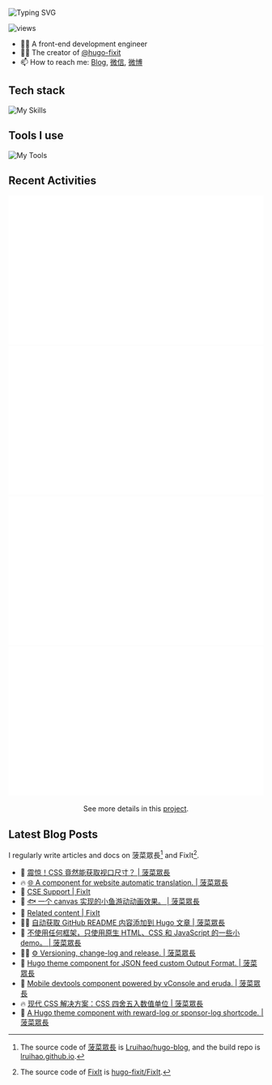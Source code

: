 <!-- # 👋 Hi there, This is Lruihao -->

![Typing SVG](https://readme-typing-svg.demolab.com?font=Fira+Code&weight=600&size=24&pause=1000&color=2C9ACA&width=435&lines=Hi%2C+I'm+Lruihao+%F0%9F%91%8B+)

![views](https://komarev.com/ghpvc/?username=Lruihao&color=ff69b4)

- 👨‍💻 A front-end development engineer
- 👨‍💼 The creator of [@hugo-fixit][hugo-fixit]
- 📫 How to reach me: [Blog][blog], [微信](https://lruihao.cn/images/qr-wx-mp_s.webp "加我微信：关注公众号回复“Cell”"), [微博](https://weibo.com/liahao)

## Tech stack

<!-- nextjs,nuxtjs,nestjs,windicss -->

![My Skills](https://skillicons.dev/icons?i=nodejs,ts,vue,react,electron,tailwind,html,css,js,jquery,sass,less,bootstrap,php,python,laravel,mysql,md,latex,&perline=10)

## Tools I use

![My Tools](https://skillicons.dev/icons?i=vscode,webpack,vite,rollup,gulp,git,githubactions,vercel,pnpm,vim)

## Recent Activities

<div align="center">
    <a href="https://github.com/jstrieb/github-stats#gh-dark-mode-only">
        <img src="https://github.com/Lruihao/github-stats/blob/master/generated/overview.svg#gh-dark-mode-only" />
        <img src="https://github.com/Lruihao/github-stats/blob/master/generated/languages.svg#gh-dark-mode-only" />
    </a>
    <a href="https://github.com/jstrieb/github-stats#gh-light-mode-only">
        <img src="https://github.com/Lruihao/github-stats/blob/master/generated/overview.svg#gh-light-mode-only" />
        <img src="https://github.com/Lruihao/github-stats/blob/master/generated/languages.svg#gh-light-mode-only" />
    </a>
    <p>See more details in this <a href="https://github.com/users/Lruihao/projects/1">project</a>.</p>
</div>

## Latest Blog Posts

I regularly write articles and docs on 菠菜眾長[^1] and FixIt[^2].

<!-- BLOG-POST-LIST:START -->
- 📝 [震惊！CSS 竟然能获取视口尺寸？ | 菠菜眾長](https://lruihao.cn/posts/css-viewport/ "Fri Dec 06 2024 2:32 AM")
- 🔥 [🌐 A component for website automatic translation. | 菠菜眾長](https://lruihao.cn/projects/hugo-fixit/cmpt-translate/ "Mon Dec 02 2024 7:29 AM")
- 📝 [CSE Support | FixIt](https://fixit.lruihao.cn/guides/cse-support/ "Thu Nov 28 2024 7:01 AM")
- 📝 [🐟 一个 canvas 实现的小鱼游动动画效果。 | 菠菜眾長](https://lruihao.cn/projects/hugo-fixit/cmpt-flyfish/ "Tue Nov 05 2024 8:23 AM")
- 📝 [Related content | FixIt](https://fixit.lruihao.cn/documentation/content-management/related/ "Sat Oct 26 2024 5:05 PM")
- 👨‍💻 [自动获取 GitHub README 内容添加到 Hugo 文章 | 菠菜眾長](https://lruihao.cn/posts/content-adapters/ "Sun Oct 06 2024 3:10 AM")
- 📝 [不使用任何框架，只使用原生 HTML、CSS 和 JavaScript 的一些小 demo。 | 菠菜眾長](https://lruihao.cn/projects/lruihao/html-demo/ "Fri Sep 13 2024 2:36 AM")
- 👨‍💻 [⚙️ Versioning, change-log and release. | 菠菜眾長](https://lruihao.cn/projects/hugo-fixit/fixit-releaser/ "Wed Sep 04 2024 6:10 PM")
- 📝 [Hugo theme component for JSON feed custom Output Format. | 菠菜眾長](https://lruihao.cn/projects/hugo-fixit/hugo-json-feed/ "Thu Aug 22 2024 3:28 AM")
- 📝 [Mobile devtools component powered by vConsole and eruda. | 菠菜眾長](https://lruihao.cn/projects/hugo-fixit/cmpt-mdevtools/ "Wed Aug 07 2024 5:49 AM")
- 🔥 [现代 CSS 解决方案：CSS 四舍五入数值单位 | 菠菜眾長](https://lruihao.cn/posts/css-round/ "Mon Jul 29 2024 12:32 PM")
- 📝 [A Hugo theme component with reward-log or sponsor-log shortcode. | 菠菜眾長](https://lruihao.cn/projects/hugo-fixit/shortcode-rewards/ "Sun Jul 21 2024 2:02 PM")

<!-- BLOG-POST-LIST:END -->

<!-- link reference definition -->
[blog]: https://lruihao.cn
[blog-repo]: https://github.com/Lruihao/hugo-blog
[blog-deploy]: https://github.com/Lruihao/lruihao.github.io
[hugo-fixit]: https://github.com/hugo-fixit
[fixit]: https://fixit.lruihao.cn
[fixit-repo]: https://github.com/hugo-fixit/FixIt

<!-- footnote reference definition -->
[^1]: The source code of [菠菜眾長][blog] is [Lruihao/hugo-blog][blog-repo], and the build repo is [lruihao.github.io][blog-deploy].
[^2]: The source code of [FixIt][fixit] is [hugo-fixit/FixIt][fixit-repo].
